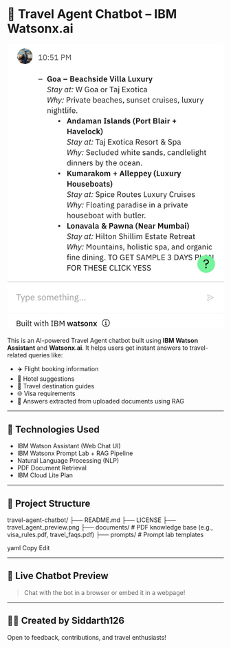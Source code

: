 # 🧳 Travel Agent Chatbot – IBM Watsonx.ai

![Chatbot Preview](https://github.com/Siddarth126/travel-agent-chatbot/blob/main/travel_agent_preview.png?raw=true)

This is an AI-powered Travel Agent chatbot built using **IBM Watson Assistant** and **Watsonx.ai**. It helps users get instant answers to travel-related queries like:

- ✈️ Flight booking information  
- 🏨 Hotel suggestions  
- 📍 Travel destination guides  
- 🌐 Visa requirements  
- 📁 Answers extracted from uploaded documents using RAG  

---

## 🚀 Technologies Used

- IBM Watson Assistant (Web Chat UI)  
- IBM Watsonx Prompt Lab + RAG Pipeline  
- Natural Language Processing (NLP)  
- PDF Document Retrieval  
- IBM Cloud Lite Plan

---

## 📁 Project Structure

travel-agent-chatbot/
├── README.md
├── LICENSE
├── travel_agent_preview.png
├── documents/ # PDF knowledge base (e.g., visa_rules.pdf, travel_faqs.pdf)
├── prompts/ # Prompt lab templates

yaml
Copy
Edit

---

## 📸 Live Chatbot Preview

> Chat with the bot in a browser or embed it in a webpage!

---

## 👨‍💻 Created by Siddarth126

Open to feedback, contributions, and travel enthusiasts!

